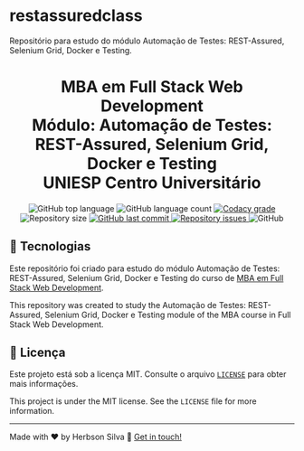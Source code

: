 # restassuredclass
Repositório para estudo do módulo Automação de Testes: REST-Assured, Selenium Grid, Docker e Testing.

<h1 align="center">
    MBA em Full Stack Web Development<br />
    Módulo: Automação de Testes: REST-Assured, Selenium Grid, Docker e Testing <br />
    UNIESP Centro Universitário
    
</h1>

<h4 align="center">
  
</h4>

<p align="center">
  <img alt="GitHub top language" src="https://img.shields.io/github/languages/top/herbsonsilva/restassuredclass.svg">
  
  <img alt="GitHub language count" src="https://img.shields.io/github/languages/count/herbsonsilva/restassuredclass.svg">
  
  <a href="https://www.codacy.com/app/herbsonsilva/restassuredclass?utm_source=github.com&amp;utm_medium=referral&amp;utm_content=herbsonsilva/restassuredclass&amp;utm_campaign=Badge_Grade">
    <img alt="Codacy grade" src="https://img.shields.io/codacy/grade/4f87fc059ec846118f2ef2950200b13a.svg">
  </a>
  
  <img alt="Repository size" src="https://img.shields.io/github/repo-size/herbsonsilva/restassuredclass.svg">
  <a href="https://github.com/herbsonsilva/restassuredclass/commits/master">
    <img alt="GitHub last commit" src="https://img.shields.io/github/last-commit/herbsonsilva/restassuredclass.svg">
  </a>
  
  <a href="https://github.com/herbsonsilva/restassuredclass/issues">
    <img alt="Repository issues" src="https://img.shields.io/github/issues/herbsonsilva/restassuredclass.svg">
  </a>
  
  <img alt="GitHub" src="https://img.shields.io/github/license/herbsonsilva/restassuredclass.svg"> 
  
</p>

## :rocket: Tecnologias

Este repositório foi criado para estudo do módulo Automação de Testes: REST-Assured, Selenium Grid, Docker e Testing do curso de [MBA em Full Stack Web Development][curso].

This repository was created to study the Automação de Testes: REST-Assured, Selenium Grid, Docker e Testing module of the MBA course in Full Stack Web Development.

## :page_facing_up: Licença

Este projeto está sob a licença MIT. Consulte o arquivo [```LICENSE```](LICENSE) para obter mais informações.

This project is under the MIT license. See the ```LICENSE``` file for more information.

---

Made with ♥ by Herbson Silva :wave: [Get in touch!][linkedin]

[curso]: https://www.iesp.edu.br/cursos/pos-graduacao/mba-em-full-stack-web-development
[linkedin]: https://www.linkedin.com/in/herbsonsilva/
